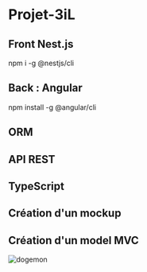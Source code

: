 # Projet-3iL
## Front Nest.js 

npm i -g @nestjs/cli

## Back : Angular 

npm install -g @angular/cli

## ORM 
## API REST
## TypeScript

## Création d'un mockup

## Création d'un model MVC


![dogemon](https://user-images.githubusercontent.com/101574941/166453097-d7298ed6-5ab9-49b0-90ac-4afcf68cbf0a.jpg)
